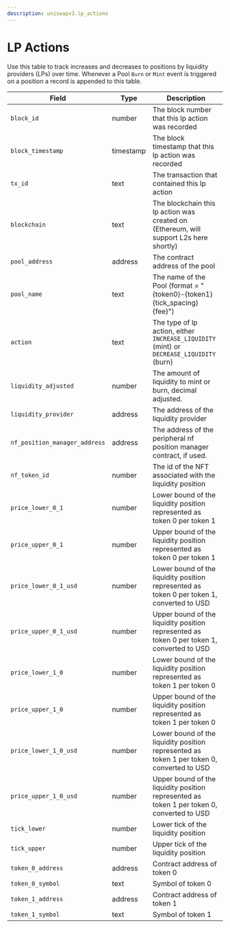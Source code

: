 ```yaml
---
description: uniswapv3.lp_actions
---
```


# LP Actions

Use this table to track increases and decreases to positions by liquidity providers (LPs) over time. Whenever a Pool `Burn` or `Mint` event is triggered on a position a record is appended to this table.

| Field                         | Type      | Description                                                                                |
| ----------------------------- | --------- | ------------------------------------------------------------------------------------------ |
| `block_id`                    | number    | The block number that this lp action was recorded                                          |
| `block_timestamp`             | timestamp | The block timestamp that this lp action was recorded                                       |
| `tx_id`                       | text      | The transaction that contained this lp action                                              |
| `blockchain`                  | text      | The blockchain this lp action was created on (Ethereum, will support L2s here shortly)     |
| `pool_address`                | address   | The contract address of the pool                                                           |
| `pool_name`                   | text      | The name of the Pool (format = "{token0}-{token1} {tick\_spacing} {fee}")                  |
| `action`                      | text      | The type of lp action, either `INCREASE_LIQUIDITY` (mint) or `DECREASE_LIQUIDITY` (burn)   |
| `liquidity_adjusted`          | number    | The amount of liquidity to mint or burn, decimal adjusted.                                 |
| `liquidity_provider`          | address   | The address of the liquidity provider                                                      |
| `nf_position_manager_address` | address   | The address of the peripheral nf position manager contract, if used.                       |
| `nf_token_id`                 | number    | The id of the NFT associated with the liquidity position                                   |
| `price_lower_0_1`             | number    | Lower bound of the liquidity position represented as token 0 per token 1                   |
| `price_upper_0_1`             | number    | Upper bound of the liquidity position represented as token 0 per token 1                   |
| `price_lower_0_1_usd`         | number    | Lower bound of the liquidity position represented as token 0 per token 1, converted to USD |
| `price_upper_0_1_usd`         | number    | Upper bound of the liquidity position represented as token 0 per token 1, converted to USD |
| `price_lower_1_0`             | number    | Lower bound of the liquidity position represented as token 1 per token 0                   |
| `price_upper_1_0`             | number    | Upper bound of the liquidity position represented as token 1 per token 0                   |
| `price_lower_1_0_usd`         | number    | Lower bound of the liquidity position represented as token 1 per token 0, converted to USD |
| `price_upper_1_0_usd`         | number    | Upper bound of the liquidity position represented as token 1 per token 0, converted to USD |
| `tick_lower`                  | number    | Lower tick of the liquidity position                                                       |
| `tick_upper`                  | number    | Upper tick of the liquidity position                                                       |
| `token_0_address`             | address   | Contract address of token 0                                                                |
| `token_0_symbol`              | text      | Symbol of token 0                                                                          |
| `token_1_address`             | address   | Contract address of token 1                                                                |
| `token_1_symbol`              | text      | Symbol of token 1                                                                          |
